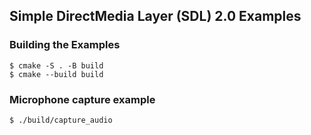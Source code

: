 ## Simple DirectMedia Layer (SDL) 2.0 Examples

### Building the Examples
```console
$ cmake -S . -B build
$ cmake --build build
```

### Microphone capture example
```console
$ ./build/capture_audio
```
